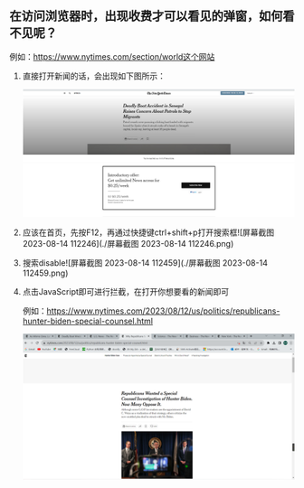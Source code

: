 ## 在访问浏览器时，出现收费才可以看见的弹窗，如何看不见呢？

例如：https://www.nytimes.com/section/world这个网站

1. 直接打开新闻的话，会出现如下图所示：

   ![1691982711874](./1691982711874.png)

2. 应该在首页，先按F12，再通过快捷键ctrl+shift+p打开搜索框![屏幕截图 2023-08-14 112246](./屏幕截图 2023-08-14 112246.png)

3. 搜索disable![屏幕截图 2023-08-14 112459](./屏幕截图 2023-08-14 112459.png)

4. 点击JavaScript即可进行拦截，在打开你想要看的新闻即可

   例如：https://www.nytimes.com/2023/08/12/us/politics/republicans-hunter-biden-special-counsel.html

   ![1691983620107](./1691983620107.png)